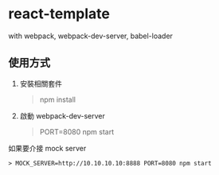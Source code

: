 # react-template
with webpack, webpack-dev-server, babel-loader

## 使用方式 ##

1.  安裝相關套件

    > npm install

2.  啟動 webpack-dev-server

    > PORT=8080 npm start

  如果要介接 mock server

    > MOCK_SERVER=http://10.10.10.10:8888 PORT=8080 npm start
